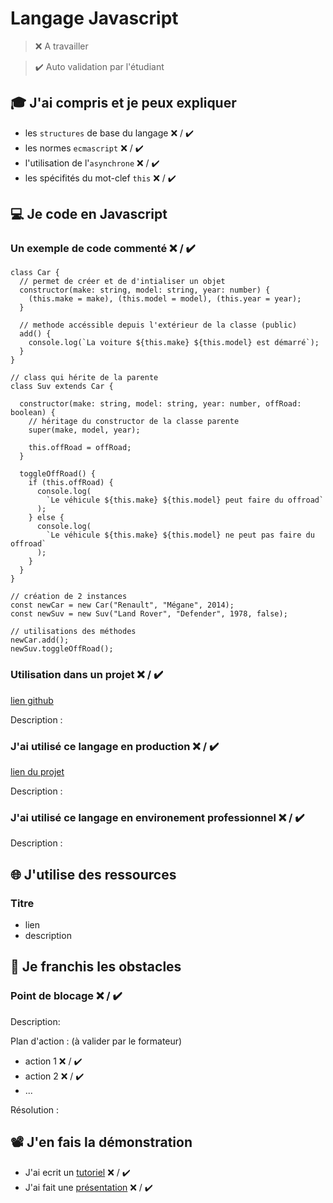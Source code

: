 # Langage Javascript

> ❌ A travailler

> ✔️ Auto validation par l'étudiant

## 🎓 J'ai compris et je peux expliquer

- les `structures` de base du langage ❌ / ✔️
- les normes `ecmascript` ❌ / ✔️
- l'utilisation de l'`asynchrone` ❌ / ✔️
- les spécifités du mot-clef `this` ❌ / ✔️

## 💻 Je code en Javascript

### Un exemple de code commenté ❌ / ✔️

```
class Car {
  // permet de créer et de d'intialiser un objet
  constructor(make: string, model: string, year: number) {
    (this.make = make), (this.model = model), (this.year = year);
  }

  // methode accéssible depuis l'extérieur de la classe (public)
  add() {
    console.log(`La voiture ${this.make} ${this.model} est démarré`);
  }
}

// class qui hérite de la parente
class Suv extends Car {

  constructor(make: string, model: string, year: number, offRoad: boolean) {
    // héritage du constructor de la classe parente
    super(make, model, year);

    this.offRoad = offRoad;
  }

  toggleOffRoad() {
    if (this.offRoad) {
      console.log(
        `Le véhicule ${this.make} ${this.model} peut faire du offroad`
      );
    } else {
      console.log(
        `Le véhicule ${this.make} ${this.model} ne peut pas faire du offroad`
      );
    }
  }
}

// création de 2 instances
const newCar = new Car("Renault", "Mégane", 2014);
const newSuv = new Suv("Land Rover", "Defender", 1978, false);

// utilisations des méthodes
newCar.add();
newSuv.toggleOffRoad();
```

### Utilisation dans un projet ❌ / ✔️

[lien github](...)

Description :

### J'ai utilisé ce langage en production ❌ / ✔️

[lien du projet](...)

Description :

### J'ai utilisé ce langage en environement professionnel ❌ / ✔️

Description :

## 🌐 J'utilise des ressources

### Titre

- lien
- description

## 🚧 Je franchis les obstacles

### Point de blocage ❌ / ✔️

Description:

Plan d'action : (à valider par le formateur)

- action 1 ❌ / ✔️
- action 2 ❌ / ✔️
- ...

Résolution :

## 📽️ J'en fais la démonstration

- J'ai ecrit un [tutoriel](...) ❌ / ✔️
- J'ai fait une [présentation](...) ❌ / ✔️
